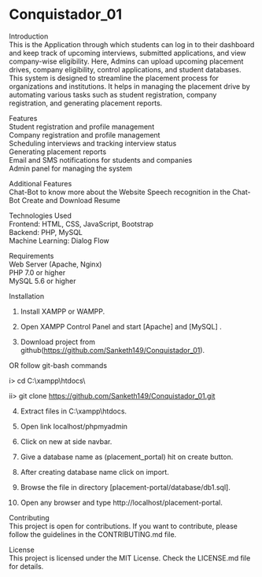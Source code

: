 # Conquistador_01
Introduction  
This is the Application through which students can log in to their dashboard and keep track of
upcoming interviews, submitted applications, and view company-wise eligibility. Here, Admins can upload upcoming placement drives, company eligibility, control applications, and student databases.  
This system is designed to streamline the placement process for organizations and institutions. It helps in managing the placement drive by automating various tasks such as student registration, company registration, and generating placement reports.

Features  
Student registration and profile management  
Company registration and profile management  
Scheduling interviews and tracking interview status  
Generating placement reports  
Email and SMS notifications for students and companies  
Admin panel for managing the system  

Additional Features  
Chat-Bot to know more about the Website
Speech recognition in the Chat-Bot
Create and Download Resume  

Technologies Used    
Frontend: HTML, CSS, JavaScript, Bootstrap  
Backend: PHP, MySQL  
Machine Learning: Dialog Flow  

Requirements  
Web Server (Apache, Nginx)  
PHP 7.0 or higher  
MySQL 5.6 or higher  

Installation  
1. Install XAMPP or WAMPP.

2. Open XAMPP Control Panel and start [Apache] and [MySQL] .

3. Download project from github(https://github.com/Sanketh149/Conquistador_01).

OR follow git-bash commands

i> cd C:\\xampp\htdocs\

ii> git clone https://github.com/Sanketh149/Conquistador_01.git

4. Extract files in C:\xampp\htdocs.

5. Open link localhost/phpmyadmin

6. Click on new at side navbar.

7. Give a database name as (placement_portal) hit on create button.

8. After creating database name click on import.

9. Browse the file in directory [placement-portal/database/db1.sql].

10. Open any browser and type http://localhost/placement-portal.

Contributing  
This project is open for contributions. If you want to contribute, please follow the guidelines in the CONTRIBUTING.md file.

License  
This project is licensed under the MIT License. Check the LICENSE.md file for details.
